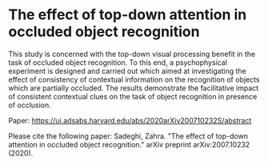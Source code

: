# The effect of top-down attention in occluded object recognition

This study is concerned with the top-down visual processing benefit in the task of occluded object recognition. To this end, a psychophysical experiment is designed and carried out which aimed at investigating the effect of consistency of contextual information on the recognition of objects which are partially occluded. The results demonstrate the facilitative impact of consistent contextual clues on the task of object recognition in presence of occlusion.

Paper: https://ui.adsabs.harvard.edu/abs/2020arXiv200710232S/abstract

Please cite the following paper:
Sadeghi, Zahra. "The effect of top-down attention in occluded object recognition." arXiv preprint arXiv:2007.10232 (2020).


